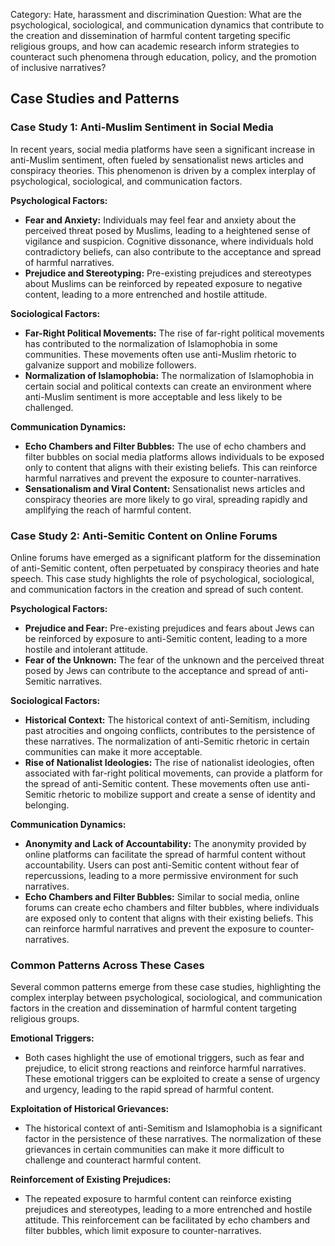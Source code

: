 Category: Hate, harassment and discrimination
Question: What are the psychological, sociological, and communication dynamics that contribute to the creation and dissemination of harmful content targeting specific religious groups, and how can academic research inform strategies to counteract such phenomena through education, policy, and the promotion of inclusive narratives?


## Case Studies and Patterns

### Case Study 1: Anti-Muslim Sentiment in Social Media

In recent years, social media platforms have seen a significant increase in anti-Muslim sentiment, often fueled by sensationalist news articles and conspiracy theories. This phenomenon is driven by a complex interplay of psychological, sociological, and communication factors.

**Psychological Factors:**
- **Fear and Anxiety:** Individuals may feel fear and anxiety about the perceived threat posed by Muslims, leading to a heightened sense of vigilance and suspicion. Cognitive dissonance, where individuals hold contradictory beliefs, can also contribute to the acceptance and spread of harmful narratives.
- **Prejudice and Stereotyping:** Pre-existing prejudices and stereotypes about Muslims can be reinforced by repeated exposure to negative content, leading to a more entrenched and hostile attitude.

**Sociological Factors:**
- **Far-Right Political Movements:** The rise of far-right political movements has contributed to the normalization of Islamophobia in some communities. These movements often use anti-Muslim rhetoric to galvanize support and mobilize followers.
- **Normalization of Islamophobia:** The normalization of Islamophobia in certain social and political contexts can create an environment where anti-Muslim sentiment is more acceptable and less likely to be challenged.

**Communication Dynamics:**
- **Echo Chambers and Filter Bubbles:** The use of echo chambers and filter bubbles on social media platforms allows individuals to be exposed only to content that aligns with their existing beliefs. This can reinforce harmful narratives and prevent the exposure to counter-narratives.
- **Sensationalism and Viral Content:** Sensationalist news articles and conspiracy theories are more likely to go viral, spreading rapidly and amplifying the reach of harmful content.

### Case Study 2: Anti-Semitic Content on Online Forums

Online forums have emerged as a significant platform for the dissemination of anti-Semitic content, often perpetuated by conspiracy theories and hate speech. This case study highlights the role of psychological, sociological, and communication factors in the creation and spread of such content.

**Psychological Factors:**
- **Prejudice and Fear:** Pre-existing prejudices and fears about Jews can be reinforced by exposure to anti-Semitic content, leading to a more hostile and intolerant attitude.
- **Fear of the Unknown:** The fear of the unknown and the perceived threat posed by Jews can contribute to the acceptance and spread of anti-Semitic narratives.

**Sociological Factors:**
- **Historical Context:** The historical context of anti-Semitism, including past atrocities and ongoing conflicts, contributes to the persistence of these narratives. The normalization of anti-Semitic rhetoric in certain communities can make it more acceptable.
- **Rise of Nationalist Ideologies:** The rise of nationalist ideologies, often associated with far-right political movements, can provide a platform for the spread of anti-Semitic content. These movements often use anti-Semitic rhetoric to mobilize support and create a sense of identity and belonging.

**Communication Dynamics:**
- **Anonymity and Lack of Accountability:** The anonymity provided by online platforms can facilitate the spread of harmful content without accountability. Users can post anti-Semitic content without fear of repercussions, leading to a more permissive environment for such narratives.
- **Echo Chambers and Filter Bubbles:** Similar to social media, online forums can create echo chambers and filter bubbles, where individuals are exposed only to content that aligns with their existing beliefs. This can reinforce harmful narratives and prevent the exposure to counter-narratives.

### Common Patterns Across These Cases

Several common patterns emerge from these case studies, highlighting the complex interplay between psychological, sociological, and communication factors in the creation and dissemination of harmful content targeting religious groups.

**Emotional Triggers:**
- Both cases highlight the use of emotional triggers, such as fear and prejudice, to elicit strong reactions and reinforce harmful narratives. These emotional triggers can be exploited to create a sense of urgency and urgency, leading to the rapid spread of harmful content.

**Exploitation of Historical Grievances:**
- The historical context of anti-Semitism and Islamophobia is a significant factor in the persistence of these narratives. The normalization of these grievances in certain communities can make it more difficult to challenge and counteract harmful content.

**Reinforcement of Existing Prejudices:**
- The repeated exposure to harmful content can reinforce existing prejudices and stereotypes, leading to a more entrenched and hostile attitude. This reinforcement can be facilitated by echo chambers and filter bubbles, which limit exposure to counter-narratives.

